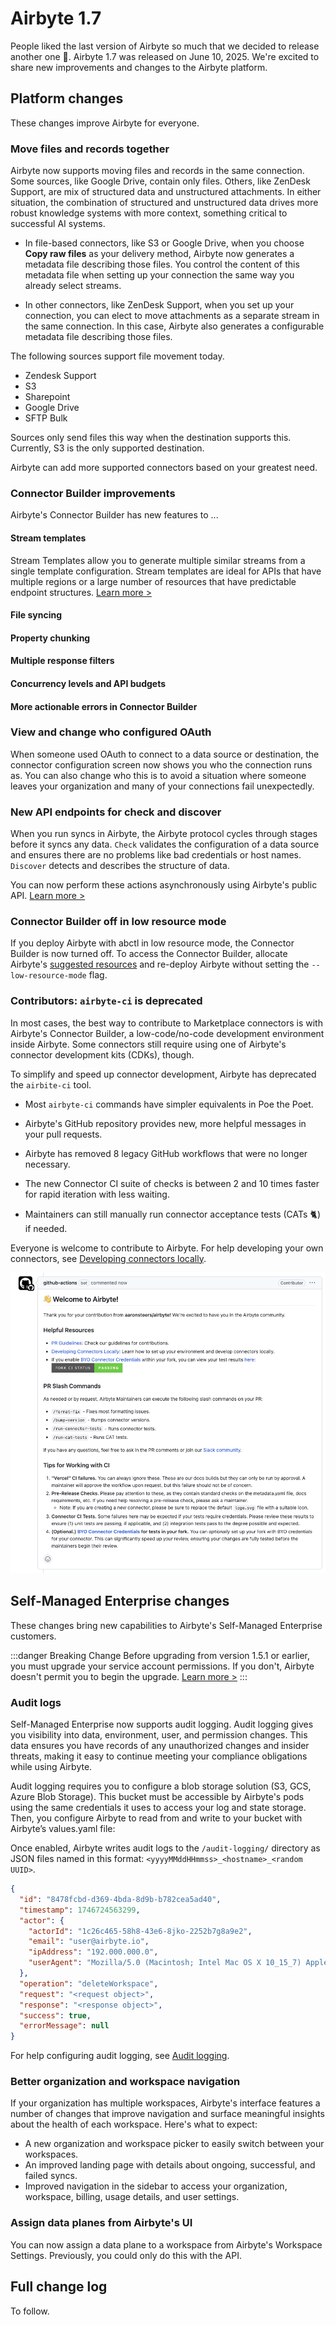 # Airbyte 1.7

People liked the last version of Airbyte so much that we decided to release another one 🚢. Airbyte 1.7 was released on June 10, 2025. We're excited to share new improvements and changes to the Airbyte platform.

## Platform changes

These changes improve Airbyte for everyone.

### Move files and records together

Airbyte now supports moving files and records in the same connection. Some sources, like Google Drive, contain only files. Others, like ZenDesk Support, are mix of structured data and unstructured attachments. In either situation, the combination of structured and unstructured data drives more robust knowledge systems with more context, something critical to successful AI systems.

- In file-based connectors, like S3 or Google Drive, when you choose **Copy raw files** as your delivery method, Airbyte now generates a metadata file describing those files. You control the content of this metadata file when setting up your connection the same way you already select streams.

- In other connectors, like ZenDesk Support, when you set up your connection, you can elect to move attachments as a separate stream in the same connection. In this case, Airbyte also generates a configurable metadata file describing those files.

The following sources support file movement today.

- Zendesk Support
- S3
- Sharepoint
- Google Drive
- SFTP Bulk

Sources only send files this way when the destination supports this. Currently, S3 is the only supported destination.

Airbyte can add more supported connectors based on your greatest need.

### Connector Builder improvements

Airbyte's Connector Builder has new features to ...

#### Stream templates

Stream Templates allow you to generate multiple similar streams from a single template configuration. Stream templates are ideal for APIs that have multiple regions or a large number of resources that have predictable endpoint structures. [Learn more&nbsp;>](/platform/next/connector-development/connector-builder-ui/stream-templates)

#### File syncing

#### Property chunking

#### Multiple response filters

#### Concurrency levels and API budgets

#### More actionable errors in Connector Builder

<!-- At risk, may not be included this time -->

### View and change who configured OAuth

When someone used OAuth to connect to a data source or destination, the connector configuration screen now shows you who the connection runs as. You can also change who this is to avoid a situation where someone leaves your organization and many of your connections fail unexpectedly.

### New API endpoints for check and discover

When you run syncs in Airbyte, the Airbyte protocol cycles through stages before it syncs any data. `Check` validates the configuration of a data source and ensures there are no problems like bad credentials or host names. `Discover` detects and describes the structure of data.

You can now perform these actions asynchronously using Airbyte's public API. [Learn more&nbsp;>](https://reference.airbyte.com)

### Connector Builder off in low resource mode

If you deploy Airbyte with abctl in low resource mode, the Connector Builder is now turned off. To access the Connector Builder, allocate Airbyte's [suggested resources](/platform/next/using-airbyte/getting-started/oss-quickstart#suggested-resources) and re-deploy Airbyte without setting the `--low-resource-mode` flag.

### Contributors: `airbyte-ci` is deprecated

In most cases, the best way to contribute to Marketplace connectors is with Airbyte's Connector Builder, a low-code/no-code development environment inside Airbyte. Some connectors still require using one of Airbyte's connector development kits (CDKs), though.

To simplify and speed up connector development, Airbyte has deprecated the `airbite-ci` tool. 

- Most `airbyte-ci` commands have simpler equivalents in Poe the Poet.

- Airbyte's GitHub repository provides new, more helpful messages in your pull requests.

- Airbyte has removed 8 legacy GitHub workflows that were no longer necessary.

- The new Connector CI suite of checks is between 2 and 10 times faster for rapid iteration with less waiting.

- Maintainers can still manually run connector acceptance tests (CATs 🐈) if needed.

Everyone is welcome to contribute to Airbyte. For help developing your own connectors, see [Developing connectors locally](/platform/connector-development/local-connector-development).

![alt text](assets/1-7-github-messages.png)

<!-- ### Map source fields to destination fields

You can now map source fields to destination fields when creating connections to certain destinations in Airbyte's UI. API destinations and vendors like Salesforce have requirements that data warehouses/lakes don't, like mandatory and optional fields. Currently, this is unlikely to apply to you. But as Airbyte adds new types of destinations beyond traditional data warehouses and data lakes, these abilities are going to become critical to managing the flow of data in your organization. -->

## Self-Managed Enterprise changes

These changes bring new capabilities to Airbyte's Self-Managed Enterprise customers.

:::danger Breaking Change
Before upgrading from version 1.5.1 or earlier, you must upgrade your service account permissions. If you don't, Airbyte doesn't permit you to begin the upgrade. [Learn more&nbsp;>](/platform/enterprise-setup/upgrade-service-account)
:::

### Audit logs

Self-Managed Enterprise now supports audit logging. Audit logging gives you visibility into data, environment, user, and permission changes. This data ensures you have records of any unauthorized changes and insider threats, making it easy to continue meeting your compliance obligations while using Airbyte.

Audit logging requires you to configure a blob storage solution (S3, GCS, Azure Blob Storage). This bucket must be accessible by Airbyte's pods using the same credentials it uses to access your log and state storage. Then, you configure Airbyte to read from and write to your bucket with Airbyte’s values.yaml file:

Once enabled, Airbyte writes audit logs to the `/audit-logging/` directory as JSON files named in this format: `<yyyyMMddHHmmss>_<hostname>_<random UUID>`.

```json title="Sample audit log"
{
  "id": "8478fcbd-d369-4bda-8d9b-b782cea5ad40",
  "timestamp": 1746724563299,
  "actor": {
    "actorId": "1c26c465-58h8-43e6-8jko-2252b7g8a9e2",
    "email": "user@airbyte.io",
    "ipAddress": "192.000.000.0",
    "userAgent": "Mozilla/5.0 (Macintosh; Intel Mac OS X 10_15_7) AppleWebKit/537.36 (KHTML, like Gecko) Chrome/136.0.0.0 Safari/537.36"
  },
  "operation": "deleteWorkspace",
  "request": "<request object>",
  "response": "<response object>",
  "success": true,
  "errorMessage": null
}
```

For help configuring audit logging, see [Audit logging](/platform/next/enterprise-setup/audit-logging).

### Better organization and workspace navigation

If your organization has multiple workspaces, Airbyte's interface features a number of changes that improve navigation and surface meaningful insights about the health of each workspace. Here's what to expect:

- A new organization and workspace picker to easily switch between your workspaces.
- An improved landing page with details about ongoing, successful, and failed syncs.
- Improved navigation in the sidebar to access your organization, workspace, billing, usage details, and user settings.

### Assign data planes from Airbyte's UI

You can now assign a data plane to a workspace from Airbyte's Workspace Settings. Previously, you could only do this with the API.

<!-- ### Single sign on configuration - may not need this as I think the main changes are to Cloud, but will need docs -->

## Full change log

To follow.
